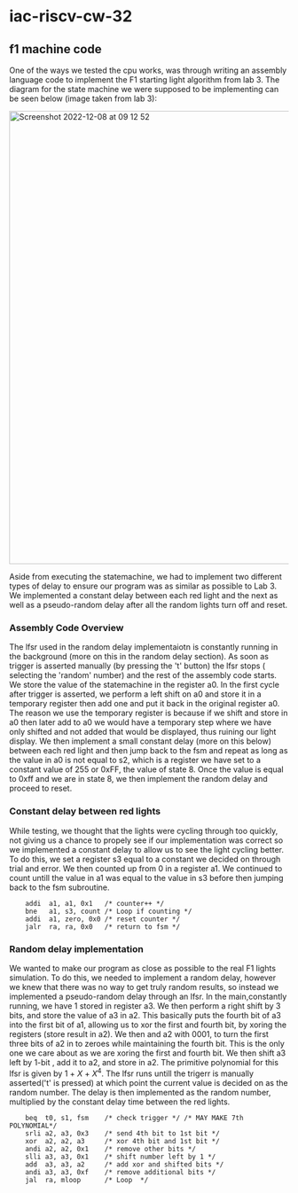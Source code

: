 # iac-riscv-cw-32
## f1 machine code

One of the ways we tested the cpu works, was through writing an assembly language code to implement the F1 starting light algorithm from lab 3. The diagram for the state machine we were supposed to be implementing can be seen below (image taken from lab 3):

<img width="818" alt="Screenshot 2022-12-08 at 09 12 52" src="https://user-images.githubusercontent.com/116260803/206406136-199757c4-16d2-4f60-b2b5-da45afca4444.png">

Aside from executing the statemachine, we had to implement two different types of delay to ensure our program was as similar as possible to Lab 3. We implemented a constant delay between each red light and the next as well as a pseudo-random delay after all the random lights turn off and reset.
### Assembly Code Overview

The lfsr used in the random delay implementaiotn is constantly running in the background (more on this in the random delay section). As soon as trigger is asserted manually (by pressing the 't' button) the lfsr stops ( selecting the 'random' number) and the rest of the assembly code starts. We store the value of the statemachine in the register a0. In the first cycle after trigger is asserted, we perform a left shift on a0 and store it in a temporary register then add one and put it back in the original register a0. The reason we use the temporary register is because if we shift and store in a0 then later add to a0 we would have a temporary step where we have only shifted and not added that would be displayed, thus ruining our light display. We then implement a small constant delay (more on this below) between each red light and then jump back to the fsm and repeat as long as the value in a0 is not equal to s2, which is a register we have set to a constant value of 255 or 0xFF, the value of state 8. Once the value is equal to 0xff and we are in state 8, we then implement the random delay and proceed to reset. 

### Constant delay between red lights

While testing, we thought that the lights were cycling through too quickly, not giving us a chance to propely see if our implementation was correct so we implemented a constant delay to allow us to see the light cycling better. To do this, we set a register s3 equal to a constant we decided on through trial and error. We then counted up from 0 in a register a1. We continued to count untill the value in a1 was equal to the value in s3 before then jumping back to the fsm subroutine.

``` assembly
    addi  a1, a1, 0x1   /* counter++ */
    bne   a1, s3, count /* Loop if counting */
    addi  a1, zero, 0x0 /* reset counter */
    jalr  ra, ra, 0x0   /* return to fsm */
 ```

### Random delay implementation

We wanted to make our program as close as possible to the real F1 lights simulation. To do this, we needed to implement a random delay, however we knew that there was no way to get truly random results, so instead we implemented a pseudo-random delay through an lfsr. In the main,constantly running, we have 1 stored in register a3. We then perform a right shift by 3 bits, and store the value of a3 in a2. This basically puts the fourth bit of a3 into the first bit of a1, allowing us to xor the first and fourth bit, by xoring the registers (store result in a2). We then and a2 with 0001, to turn the first three bits of a2 in to zeroes while maintaining the fourth bit. This is the only one we care about as we are xoring the first and fourth bit. We then shift a3 left by 1-bit , add it to a2, and store in a2. The primitive polynomial for this lfsr is given by  $1$ + $X$ + $X^4$.
The lfsr runs untill the trigerr is manually asserted('t' is pressed) at which point the current value is decided on as the random number. The delay is then implemented as the random number, multiplied by the constant delay time between the red lights.

``` assembly
    beq  t0, s1, fsm    /* check trigger */ /* MAY MAKE 7th POLYNOMIAL*/
    srli a2, a3, 0x3    /* send 4th bit to 1st bit */
    xor  a2, a2, a3     /* xor 4th bit and 1st bit */
    andi a2, a2, 0x1    /* remove other bits */
    slli a3, a3, 0x1    /* shift number left by 1 */
    add  a3, a3, a2     /* add xor and shifted bits */
    andi a3, a3, 0xf    /* remove additional bits */
    jal  ra, mloop      /* Loop  */
    
```
